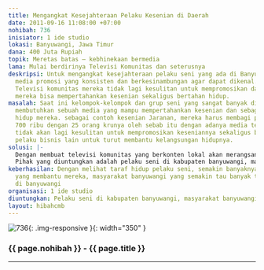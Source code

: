 ```yaml
---
title: Mengangkat Kesejahteraan Pelaku Kesenian di Daerah
date: 2011-09-16 11:08:00 +07:00
nohibah: 736
inisiator: 1 ide studio
lokasi: Banyuwangi, Jawa Timur
dana: 400 Juta Rupiah
topik: Meretas batas – kebhinekaan bermedia
lama: Mulai berdirinya Televisi Komunitas dan seterusnya
deskripsi: Untuk mengangkat kesejahteraan pelaku seni yang ada di Banyuwangi dibutuhkan
  media promosi yang konsisten dan berkesinambungan agar dapat dikenal. Dengan adannya
  Televisi komunitas mereka tidak lagi kesulitan untuk mempromosikan dan pada akhirnya
  mereka bisa mempertahankan kesenian sekaligus bertahan hidup.
masalah: Saat ini kelompok-kelompok dan grup seni yang sangat banyak di Banyuwangi
  membutuhkan sebuah media yang mampu mempertahankan kesenian dan sebagai penyambung
  hidup mereka. sebagai contoh kesenian Jaranan, mereka harus membagi pendapatan dari
  700 ribu dengan 25 orang krunya oleh sebab itu dengan adanya media televisi meraka
  tidak akan lagi kesulitan untuk mempromosikan keseniannya sekaligus bisa menggandeng
  pelaku bisnis lain untuk turut membantu kelangsungan hidupnya.
solusi: |-
  Dengan membuat televisi komunitas yang berkonten lokal akan merangsang para pelaku seni dan perusahaan lokal untuk bersama sama melestarikan dan membantu kesejahteraan bagi para pelaku seni yang butuh promosi dan menyambung hidup.
  Pihak yang diuntungkan adalah pelaku seni di kabupaten banyuwangi, masyarakat banyuwangi, pelaku bisnis, dan turis mancanegara,.
keberhasilan: Dengan melihat taraf hidup pelaku seni, semakin banyaknya pelaku bisnis
  yang membantu mereka, masyarakat banyuwangi yang semakin tau banyak tentang kesenian
  di banyuwangi
organisasi: 1 ide studio
diuntungkan: Pelaku seni di kabupaten banyuwangi, masyarakat banyuwangi, pelaku bisnis, turis mancanegara, 
layout: hibahcmb
---
```


![736](/static/img/hibahcmb/736.png){: .img-responsive }{: width="350" }

### {{ page.nohibah }} - {{ page.title }}

---
